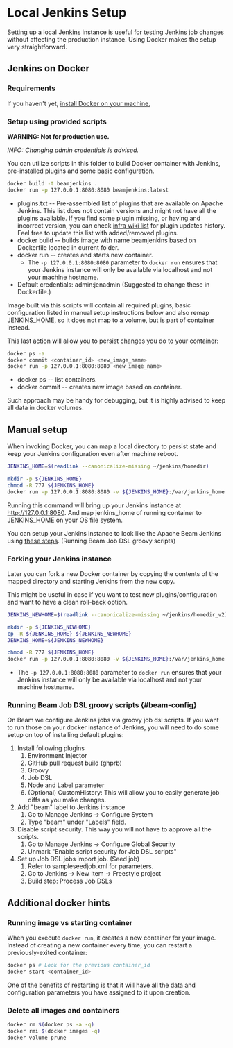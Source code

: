 <!--
    Licensed to the Apache Software Foundation (ASF) under one
    or more contributor license agreements.  See the NOTICE file
    distributed with this work for additional information
    regarding copyright ownership.  The ASF licenses this file
    to you under the Apache License, Version 2.0 (the
    "License"); you may not use this file except in compliance
    with the License.  You may obtain a copy of the License at

      http://www.apache.org/licenses/LICENSE-2.0

    Unless required by applicable law or agreed to in writing,
    software distributed under the License is distributed on an
    "AS IS" BASIS, WITHOUT WARRANTIES OR CONDITIONS OF ANY
    KIND, either express or implied.  See the License for the
    specific language governing permissions and limitations
    under the License.
-->

# Local Jenkins Setup

Setting up a local Jenkins instance is useful for testing Jenkins job changes
without affecting the production instance. Using Docker makes the setup very
straightforward.

## Jenkins on Docker

### Requirements
If you haven't yet, [install Docker on your machine.](https://docs.docker.com/install/)


### Setup using provided scripts

**WARNING: Not for production use.**

*INFO: Changing admin credentials is advised.*

You can utilize scripts in this folder to build Docker container with Jenkins,
pre-installed plugins and some basic configuration.

```bash
docker build -t beamjenkins .
docker run -p 127.0.0.1:8080:8080 beamjenkins:latest
```
* plugins.txt -- Pre-assembled list of plugins that are available on Apache
  Jenkins. This list does not contain versions and might not have all the
  plugins available. If you find some plugin missing, or having and incorrect
  version, you can check
  [infra wiki list](https://cwiki.apache.org/confluence/display/INFRA/Jenkins+Plugin+Upgrades)
  for plugin updates history. Feel free to update this list with added/removed
  plugins.
* docker build -- builds image with name beamjenkins based on Dockerfile located
  in current folder.
* docker run -- creates and starts new container.
    * The `-p 127.0.0.1:8080:8080` parameter to `docker run` ensures that your
      Jenkins instance will only be available via localhost and not your machine
      hostname.
* Default credentials: admin:jenadmin (Suggested to change these in Dockerfile.)

Image built via this scripts will contain all required plugins, basic
configuration listed in manual setup instructions below and also remap
JENKINS_HOME, so it does not map to a volume, but is part of container instead.

This last action will allow you to persist changes you do to your container:

```bash
docker ps -a
docker commit <container_id> <new_image_name>
docker run -p 127.0.0.1:8080:8080 <new_image_name>
```
* docker ps -- list containers.
* docker commit -- creates new image based on container.

Such approach may be handy for debugging, but it is highly advised to keep all
data in docker volumes.

## Manual setup

When invoking Docker, you can map a local directory to persist state and keep
your Jenkins configuration even after machine reboot.

```bash
JENKINS_HOME=$(readlink --canonicalize-missing ~/jenkins/homedir)

mkdir -p ${JENKINS_HOME}
chmod -R 777 ${JENKINS_HOME}
docker run -p 127.0.0.1:8080:8080 -v ${JENKINS_HOME}:/var/jenkins_home jenkins/jenkins:lts
```

Running this command will bring up your Jenkins instance at
http://127.0.0.1:8080. And map jenkins_home of running container to JENKINS_HOME
on your OS file system.

You can setup your Jenkins instance to look like the Apache Beam Jenkins using
[these steps](#beam-config). (Running Beam Job DSL groovy scripts)

### Forking your Jenkins instance

Later you can fork a new Docker container by copying the contents of the mapped
directory and starting Jenkins from the new copy.

This might be useful in case if you want to test new plugins/configuration and
want to have a clean roll-back option.

```bash
JENKINS_NEWHOME=$(readlink --canonicalize-missing ~/jenkins/homedir_v2)

mkdir -p ${JENKINS_NEWHOME}
cp -R ${JENKINS_HOME} ${JENKINS_NEWHOME}
JENKINS_HOME=${JENKINS_NEWHOME}

chmod -R 777 ${JENKINS_HOME}
docker run -p 127.0.0.1:8080:8080 -v ${JENKINS_HOME}:/var/jenkins_home jenkins/jenkins:lts
```
* The `-p 127.0.0.1:8080:8080` parameter to `docker run` ensures that your
      Jenkins instance will only be available via localhost and not your machine
      hostname.

### Running Beam Job DSL groovy scripts {#beam-config}

On Beam we configure Jenkins jobs via groovy job dsl scripts. If you want to run
those on your docker instance of Jenkins, you will need to do some setup on top
of installing default plugins:

1.  Install following plugins
    1.  Environment Injector
    1.  GitHub pull request build (ghprb)
    1.  Groovy
    1.  Job DSL
    1.  Node and Label parameter
    1.  (Optional) CustomHistory: This will allow you to easily generate job
        diffs as you make changes.
1.  Add "beam" label to Jenkins instance
    1.  Go to Manage Jenkins -> Configure System
    1.  Type "beam" under "Labels" field.
1.  Disable script security. This way you will not have to approve all the
    scripts.
    1.  Go to Manage Jenkins -> Configure Global Security
    1.  Unmark "Enable script security for Job DSL scripts"
1.  Set up Job DSL jobs import job. (Seed job)
    1.  Refer to sampleseedjob.xml for parameters.
    1.  Go to Jenkins -> New Item -> Freestyle project
    1.  Build step: Process Job DSLs

## Additional docker hints

### Running image vs starting container

When you execute `docker run`, it creates a new container for your image.
Instead of creating a new container every time, you can restart a
previously-exited container:

```bash
docker ps # Look for the previous container_id
docker start <container_id>
```

One of the benefits of restarting is that it will have all the data and
configuration parameters you have assigned to it upon creation.

### Delete all images and containers
```bash
docker rm $(docker ps -a -q)
docker rmi $(docker images -q)
docker volume prune
```
